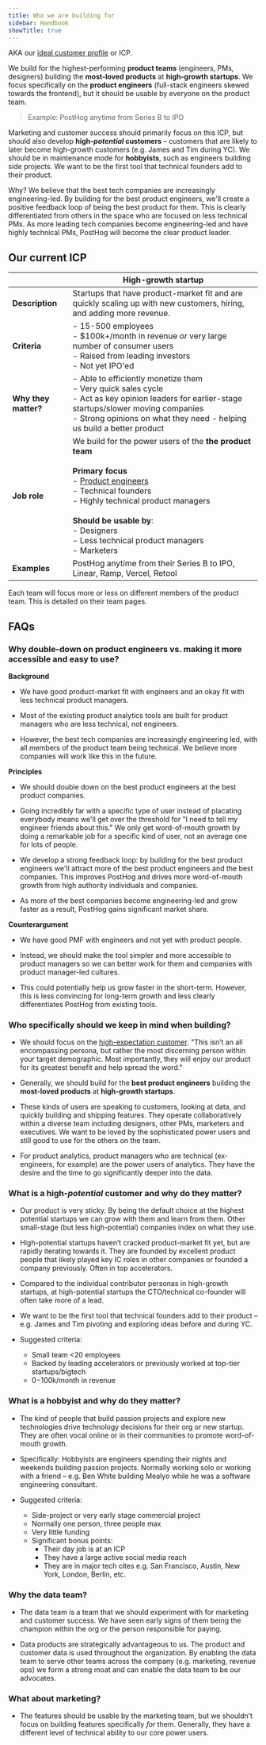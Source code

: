 ```yaml
---
title: Who we are building for
sidebar: Handbook
showTitle: true
---
```


AKA our [ideal customer profile](/newsletter/ideal-customer-profile-framework) or ICP.

We build for the highest-performing **product teams** (engineers, PMs, designers) building the **most-loved products** at **high-growth startups**. We focus specifically on the **product engineers** (full-stack engineers skewed towards the frontend), but it should be usable by everyone on the product team.

> Example: PostHog anytime from Series B to IPO

Marketing and customer success should primarily focus on this ICP, but should also develop **high-*potential* customers** – customers that are likely to later become high-growth customers (e.g. James and Tim during YC). We should be in maintenance mode for **hobbyists**, such as engineers building side projects. We want to be the first tool that technical founders add to their product.

Why? We believe that the best tech companies are increasingly engineering-led. By building for the best product engineers, we'll create a positive feedback loop of being the best product for them. This is clearly differentiated from others in the space who are focused on less technical PMs. As more leading tech companies become engineering-led and have highly technical PMs, PostHog will become the clear product leader.

## Our current ICP

| &nbsp; | High-growth startup |
| --- | --- |
| **Description** | Startups that have product-market fit and are quickly scaling up with new customers, hiring, and adding more revenue. |
| **Criteria** | - 15-500 employees<br />- $100k+/month in revenue _or_ very large number of consumer users<br />- Raised from leading investors<br />- Not yet IPO'ed |
| **Why they matter?** | - Able to efficiently monetize them<br />- Very quick sales cycle<br />- Act as key opinion leaders for earlier-stage startups/slower moving companies<br />- Strong opinions on what they need - helping us build a better product |
| **Job role** | We build for the power users of the **the product team**<br /><br />**Primary focus**<br />- [Product engineers](https://posthog.com/blog/what-is-a-product-engineer)<br/>- Technical founders <br />- Highly technical product managers <br /><br />**Should be usable by**:<br />- Designers<br />- Less technical product managers<br />- Marketers<br />|
| **Examples** | PostHog anytime from their Series B to IPO, Linear, Ramp, Vercel, Retool |

Each team will focus more or less on different members of the product team. This is detailed on their team pages.

## FAQs

### Why double-down on product engineers vs. making it more accessible and easy to use?

**Background**

- We have good product-market fit with engineers and an okay fit with less technical product managers.

- Most of the existing product analytics tools are built for product managers who are less technical, not engineers.

- However, the best tech companies are increasingly engineering led, with all members of the product team being technical. We believe more companies will work like this in the future.

**Principles**

- We should double down on the best product engineers at the best product companies.

- Going incredibly far with a specific type of user instead of placating everybody means we'll get over the threshold for "I need to tell my engineer friends about this." We only get word-of-mouth growth by doing a remarkable job for a specific kind of user, not an average one for lots of people.

- We develop a strong feedback loop: by building for the best product engineers we'll attract more of the best product engineers and the best companies. This improves PostHog and drives more word-of-mouth growth from high authority individuals and companies.

- As more of the best companies become engineering-led and grow faster as a result, PostHog gains significant market share.

**Counterargument**

- We have good PMF with engineers and not yet with product people.

- Instead, we should make the tool simpler and more accessible to product managers so we can better work for them and companies with product manager-led cultures. 

- This could potentially help us grow faster in the short-term. However, this is less convincing for long-term growth and less clearly differentiates PostHog from existing tools.

### Who specifically should we keep in mind when building?

- We should focus on the [high-expectation customer](https://review.firstround.com/what-i-learned-from-developing-branding-for-airbnb-dropbox-and-thumbtack). "This isn’t an all encompassing persona, but rather the most discerning person within your target demographic. Most importantly, they will enjoy our product for its greatest benefit and help spread the word."

- Generally, we should build for the **best product engineers** building the **most-loved products** at **high-growth startups**.

- These kinds of users are speaking to customers, looking at data, and quickly building and shipping features. They operate collaboratively within a diverse team including designers, other PMs, marketers and executives. We want to be loved by the sophisticated power users and still good to use for the others on the team.

- For product analytics, product managers who are technical (ex-engineers, for example) are the power users of analytics. They have the desire and the time to go significantly deeper into the data.

### What is a high-_potential_ customer and why do they matter?

- Our product is very sticky. By being the default choice at the highest potential startups we can grow with them and learn from them. Other small-stage (but less high-potential) companies index on what they use.

- High-potential startups haven’t cracked product-market fit yet, but are rapidly iterating towards it. They are founded by excellent product people that likely played key IC roles in other companies or founded a company previously. Often in top accelerators.

- Compared to the individual contributor personas in high-growth startups, at high-potential startups the CTO/technical co-founder will often take more of a lead.

- We want to be the first tool that technical founders add to their product – e.g. James and Tim pivoting and exploring ideas before and during YC.

- Suggested criteria:
  - Small team <20 employees
  - Backed by leading accelerators or previously worked at top-tier startups/bigtech
  - $0-$100k/month in revenue

### What is a hobbyist and why do they matter?

- The kind of people that build passion projects and explore new technologies drive technology decisions for their org or new startup. They are often vocal online or in their communities to promote word-of-mouth growth.

- Specifically: Hobbyists are engineers spending their nights and weekends building passion projects. Normally working solo or working with a friend – e.g. Ben White building Mealyo while he was a software engineering consultant.

- Suggested criteria:
  - Side-project or very early stage commercial project
  - Normally one person, three people max
  - Very little funding
  - Significant bonus points:
    - Their day job is at an ICP
    - They have a large active social media reach
    - They are in major tech cites e.g. San Francisco, Austin, New York, London, Berlin, etc.

### Why the data team?

- The data team is a team that we should experiment with for marketing and customer success. We have seen early signs of them being the champion within the org or the person responsible for paying.

- Data products are strategically advantageous to us. The product and customer data is used throughout the organization. By enabling the data team to serve other teams across the company (e.g. marketing, revenue ops) we form a strong moat and can enable the data team to be our advocates.

### What about marketing?

- The features should be usable by the marketing team, but we shouldn’t focus on building features specifically _for_ them. Generally, they have a different level of technical ability to our core power users.
